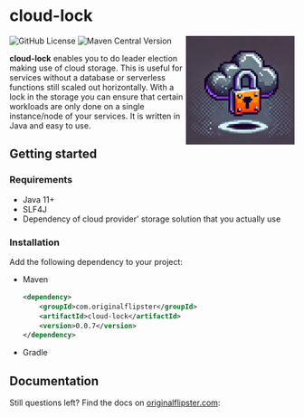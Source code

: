 # cloud-lock

<img align="right" width="192px" src="https://github.com/original-flipster69/cloud-lock/blob/9c50c4b458c3e433f13b88e06436d8d2ab19cb3e/logo.webp">

![GitHub License](https://img.shields.io/github/license/original-flipster69/cloud-lock)
![Maven Central Version](https://img.shields.io/maven-central/v/com.originalflipster/cloud-lock)

**cloud-lock** enables you to do leader election making use of cloud storage. This is useful for services without a database or serverless functions still scaled out horizontally.
With a lock in the storage you can ensure that certain workloads are only done on a single instance/node of your services. It is written in Java and easy to use.

## Getting started

### Requirements

- Java 11+
- SLF4J
- Dependency of cloud provider' storage solution that you actually use

### Installation

Add the following dependency to your project:

- Maven
    ```xml
  <dependency>
        <groupId>com.originalflipster</groupId>
        <artifactId>cloud-lock</artifactId>
        <version>0.0.7</version>
  </dependency>
  ```
- Gradle

## Documentation

Still questions left? Find the docs on [originalflipster.com](https://originalflipster.com):